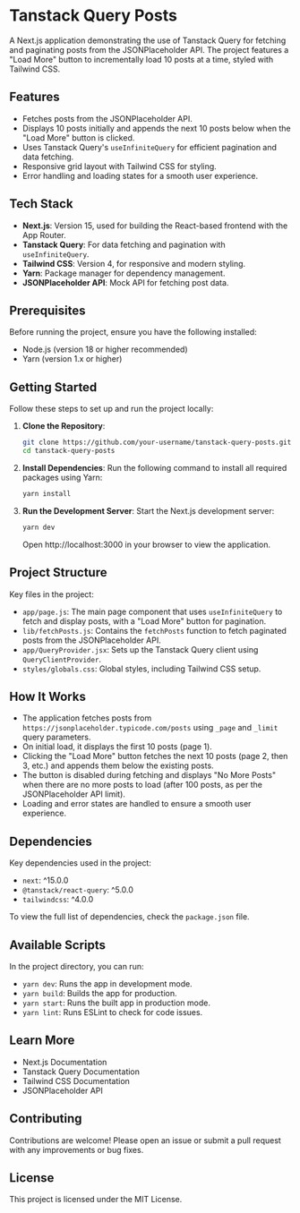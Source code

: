 # Tanstack Query Posts

A Next.js application demonstrating the use of Tanstack Query for fetching and paginating posts from the JSONPlaceholder API. The project features a "Load More" button to incrementally load 10 posts at a time, styled with Tailwind CSS.

## Features

- Fetches posts from the JSONPlaceholder API.
- Displays 10 posts initially and appends the next 10 posts below when the "Load More" button is clicked.
- Uses Tanstack Query's `useInfiniteQuery` for efficient pagination and data fetching.
- Responsive grid layout with Tailwind CSS for styling.
- Error handling and loading states for a smooth user experience.

## Tech Stack

- **Next.js**: Version 15, used for building the React-based frontend with the App Router.
- **Tanstack Query**: For data fetching and pagination with `useInfiniteQuery`.
- **Tailwind CSS**: Version 4, for responsive and modern styling.
- **Yarn**: Package manager for dependency management.
- **JSONPlaceholder API**: Mock API for fetching post data.

## Prerequisites

Before running the project, ensure you have the following installed:

- Node.js (version 18 or higher recommended)
- Yarn (version 1.x or higher)

## Getting Started

Follow these steps to set up and run the project locally:

1. **Clone the Repository**:

   ```bash
   git clone https://github.com/your-username/tanstack-query-posts.git
   cd tanstack-query-posts
   ```

2. **Install Dependencies**: Run the following command to install all required packages using Yarn:

   ```bash
   yarn install
   ```

3. **Run the Development Server**: Start the Next.js development server:

   ```bash
   yarn dev
   ```

   Open http://localhost:3000 in your browser to view the application.

## Project Structure

Key files in the project:

- `app/page.js`: The main page component that uses `useInfiniteQuery` to fetch and display posts, with a "Load More" button for pagination.
- `lib/fetchPosts.js`: Contains the `fetchPosts` function to fetch paginated posts from the JSONPlaceholder API.
- `app/QueryProvider.jsx`: Sets up the Tanstack Query client using `QueryClientProvider`.
- `styles/globals.css`: Global styles, including Tailwind CSS setup.

## How It Works

- The application fetches posts from `https://jsonplaceholder.typicode.com/posts` using `_page` and `_limit` query parameters.
- On initial load, it displays the first 10 posts (page 1).
- Clicking the "Load More" button fetches the next 10 posts (page 2, then 3, etc.) and appends them below the existing posts.
- The button is disabled during fetching and displays "No More Posts" when there are no more posts to load (after 100 posts, as per the JSONPlaceholder API limit).
- Loading and error states are handled to ensure a smooth user experience.

## Dependencies

Key dependencies used in the project:

- `next`: ^15.0.0
- `@tanstack/react-query`: ^5.0.0
- `tailwindcss`: ^4.0.0

To view the full list of dependencies, check the `package.json` file.

## Available Scripts

In the project directory, you can run:

- `yarn dev`: Runs the app in development mode.
- `yarn build`: Builds the app for production.
- `yarn start`: Runs the built app in production mode.
- `yarn lint`: Runs ESLint to check for code issues.

## Learn More

- Next.js Documentation
- Tanstack Query Documentation
- Tailwind CSS Documentation
- JSONPlaceholder API

## Contributing

Contributions are welcome! Please open an issue or submit a pull request with any improvements or bug fixes.

## License

This project is licensed under the MIT License.
